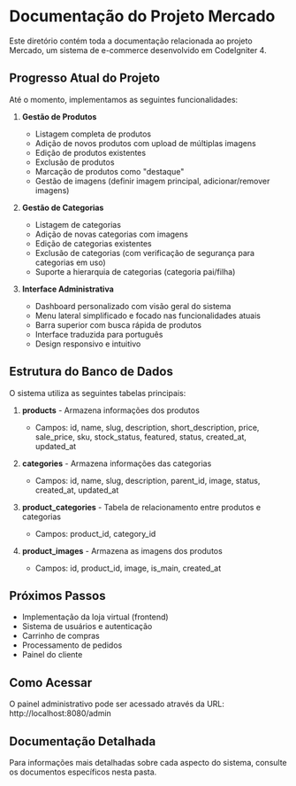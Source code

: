 # Documentação do Projeto Mercado

Este diretório contém toda a documentação relacionada ao projeto Mercado, um sistema de e-commerce desenvolvido em CodeIgniter 4.

## Progresso Atual do Projeto

Até o momento, implementamos as seguintes funcionalidades:

1. **Gestão de Produtos**
   - Listagem completa de produtos
   - Adição de novos produtos com upload de múltiplas imagens
   - Edição de produtos existentes
   - Exclusão de produtos
   - Marcação de produtos como "destaque"
   - Gestão de imagens (definir imagem principal, adicionar/remover imagens)

2. **Gestão de Categorias**
   - Listagem de categorias
   - Adição de novas categorias com imagens
   - Edição de categorias existentes
   - Exclusão de categorias (com verificação de segurança para categorias em uso)
   - Suporte a hierarquia de categorias (categoria pai/filha)

3. **Interface Administrativa**
   - Dashboard personalizado com visão geral do sistema
   - Menu lateral simplificado e focado nas funcionalidades atuais
   - Barra superior com busca rápida de produtos
   - Interface traduzida para português
   - Design responsivo e intuitivo

## Estrutura do Banco de Dados

O sistema utiliza as seguintes tabelas principais:

1. **products** - Armazena informações dos produtos
   - Campos: id, name, slug, description, short_description, price, sale_price, sku, stock_status, featured, status, created_at, updated_at

2. **categories** - Armazena informações das categorias
   - Campos: id, name, slug, description, parent_id, image, status, created_at, updated_at

3. **product_categories** - Tabela de relacionamento entre produtos e categorias
   - Campos: product_id, category_id

4. **product_images** - Armazena as imagens dos produtos
   - Campos: id, product_id, image, is_main, created_at

## Próximos Passos

- Implementação da loja virtual (frontend)
- Sistema de usuários e autenticação
- Carrinho de compras
- Processamento de pedidos
- Painel do cliente

## Como Acessar

O painel administrativo pode ser acessado através da URL:
http://localhost:8080/admin

## Documentação Detalhada

Para informações mais detalhadas sobre cada aspecto do sistema, consulte os documentos específicos nesta pasta. 